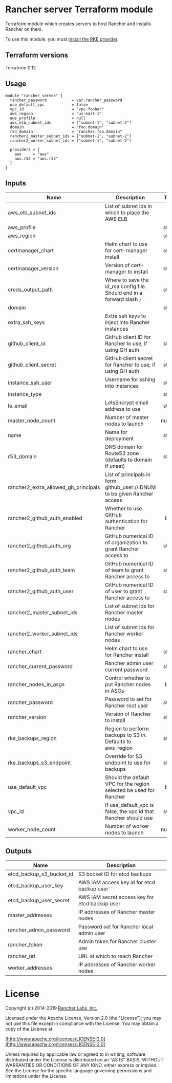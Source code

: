 # Rancher server Terraform module

Terraform module which creates servers to host Rancher and installs Rancher on them.

To use this module, you must [install the RKE provider](https://github.com/yamamoto-febc/terraform-provider-rke#installation).

## Terraform versions

Terraform 0.12

## Usage

```hcl
module "rancher_server" {
  rancher_password           = var.rancher_password
  use_default_vpc            = false
  vpc_id                     = "vpc-foobar"
  aws_region                 = "us-east-1"
  aws_profile                = null
  aws_elb_subnet_ids         = ["subnet-1", "subnet-2"]
  domain                     = "foo.domain"
  r53_domain                 = "rancher.foo.domain"
  rancher2_master_subnet_ids = ["subnet-1", "subnet-2"]
  rancher2_worker_subnet_ids = ["subnet-1", "subnet-2"]

  providers = {
    aws     = "aws"
    aws.r53 = "aws.r53"
  }
}
```

<!-- BEGINNING OF PRE-COMMIT-TERRAFORM DOCS HOOK -->
## Inputs

| Name | Description | Type | Default | Required |
|------|-------------|:----:|:-----:|:-----:|
| aws\_elb\_subnet\_ids | List of subnet ids in which to place the AWS ELB | list | `[]` | no |
| aws\_profile |  | string | `"rancher-eng"` | no |
| aws\_region |  | string | `"us-west-2"` | no |
| certmanager\_chart | Helm chart to use for cert-manager install | string | `"jetstack/cert-manager"` | no |
| certmanager\_version | Version of cert-manager to install | string | `"0.10.0"` | no |
| creds\_output\_path | Where to save the id_rsa config file. Should end in a forward slash `/` . | string | `"./"` | no |
| domain |  | string | `"eng.rancher.space"` | no |
| extra\_ssh\_keys | Extra ssh keys to inject into Rancher instances | list | `[]` | no |
| github\_client\_id | GitHub client ID for Rancher to use, if using GH auth | string | `""` | no |
| github\_client\_secret | GitHub client secret for Rancher to use, if using GH auth | string | `""` | no |
| instance\_ssh\_user | Username for sshing into instances | string | `"ubuntu"` | no |
| instance\_type |  | string | `"t3.large"` | no |
| le\_email | LetsEncrypt email address to use | string | `"none@none.com"` | no |
| master\_node\_count | Number of master nodes to launch | number | `"3"` | no |
| name | Name for deployment | string | `"rancher-demo"` | no |
| r53\_domain | DNS domain for Route53 zone (defaults to domain if unset) | string | `""` | no |
| rancher2\_extra\_allowed\_gh\_principals | List of principals in form github_user://IDNUM to be given Rancher access | list | `[]` | no |
| rancher2\_github\_auth\_enabled | Whether to use GitHub authentication for Rancher | bool | `"false"` | no |
| rancher2\_github\_auth\_org | GitHub numerical ID of organization to grant Rancher access to | string | `"53273206"` | no |
| rancher2\_github\_auth\_team | GitHub numerical ID of team to grant Rancher access to | string | `"3414845"` | no |
| rancher2\_github\_auth\_user | GitHub numerical ID of user to grant Rancher access to | string | `"3430214"` | no |
| rancher2\_master\_subnet\_ids | List of subnet ids for Rancher master nodes | list | `[]` | no |
| rancher2\_worker\_subnet\_ids | List of subnet ids for Rancher worker nodes | list | `[]` | no |
| rancher\_chart | Helm chart to use for Rancher install | string | `"rancher-stable/rancher"` | no |
| rancher\_current\_password | Rancher admin user current password | string | `"null"` | no |
| rancher\_nodes\_in\_asgs | Control whether to put Rancher nodes in ASGs | bool | `"true"` | no |
| rancher\_password | Password to set for Rancher root user | string | n/a | yes |
| rancher\_version | Version of Rancher to install | string | `"2.2.9"` | no |
| rke\_backups\_region | Region to perform backups to S3 in. Defaults to aws_region | string | `""` | no |
| rke\_backups\_s3\_endpoint | Override for S3 endpoint to use for backups | string | `""` | no |
| use\_default\_vpc | Should the default VPC for the region selected be used for Rancher | bool | `"true"` | no |
| vpc\_id | If use_default_vpc is false, the vpc id that Rancher should use | string | `"null"` | no |
| worker\_node\_count | Number of worker nodes to launch | number | `"3"` | no |

## Outputs

| Name | Description |
|------|-------------|
| etcd\_backup\_s3\_bucket\_id | S3 bucket ID for etcd backups |
| etcd\_backup\_user\_key | AWS IAM access key id for etcd backup user |
| etcd\_backup\_user\_secret | AWS IAM secret access key for etcd backup user |
| master\_addresses | IP addresses of Rancher master nodes |
| rancher\_admin\_password | Password set for Rancher local admin user |
| rancher\_token | Admin token for Rancher cluster use |
| rancher\_url | URL at which to reach Rancher |
| worker\_addresses | IP addresses of Rancher worker nodes |

<!-- END OF PRE-COMMIT-TERRAFORM DOCS HOOK -->

# License

Copyright (c) 2014-2019 [Rancher Labs, Inc.](http://rancher.com)

Licensed under the Apache License, Version 2.0 (the "License");
you may not use this file except in compliance with the License.
You may obtain a copy of the License at

[http://www.apache.org/licenses/LICENSE-2.0](http://www.apache.org/licenses/LICENSE-2.0)

Unless required by applicable law or agreed to in writing, software
distributed under the License is distributed on an "AS IS" BASIS,
WITHOUT WARRANTIES OR CONDITIONS OF ANY KIND, either express or implied.
See the License for the specific language governing permissions and
limitations under the License.
